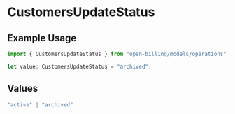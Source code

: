 # CustomersUpdateStatus

## Example Usage

```typescript
import { CustomersUpdateStatus } from "open-billing/models/operations";

let value: CustomersUpdateStatus = "archived";
```

## Values

```typescript
"active" | "archived"
```